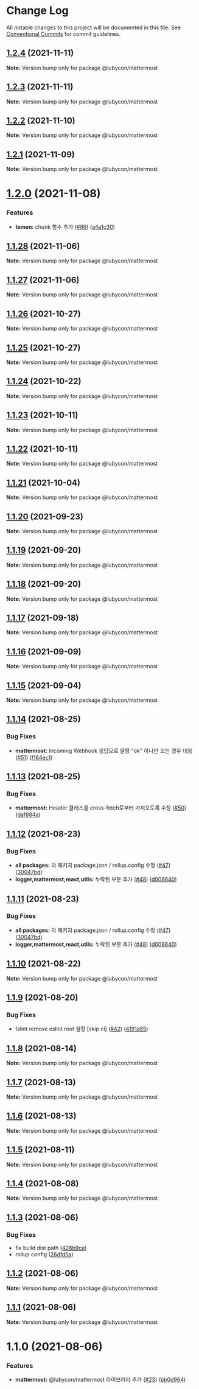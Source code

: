 # Change Log

All notable changes to this project will be documented in this file.
See [Conventional Commits](https://conventionalcommits.org) for commit guidelines.

## [1.2.4](https://github.com/Lubycon/lubycon-frontend-libraries/compare/@lubycon/mattermost@1.2.3...@lubycon/mattermost@1.2.4) (2021-11-11)

**Note:** Version bump only for package @lubycon/mattermost





## [1.2.3](https://github.com/Lubycon/lubycon-frontend-libraries/compare/@lubycon/mattermost@1.2.2...@lubycon/mattermost@1.2.3) (2021-11-11)

**Note:** Version bump only for package @lubycon/mattermost





## [1.2.2](https://github.com/Lubycon/lubycon-frontend-libraries/compare/@lubycon/mattermost@1.2.1...@lubycon/mattermost@1.2.2) (2021-11-10)

**Note:** Version bump only for package @lubycon/mattermost





## [1.2.1](https://github.com/Lubycon/lubycon-frontend-libraries/compare/@lubycon/mattermost@1.2.0...@lubycon/mattermost@1.2.1) (2021-11-09)

**Note:** Version bump only for package @lubycon/mattermost





# [1.2.0](https://github.com/Lubycon/lubycon-frontend-libraries/compare/@lubycon/mattermost@1.1.28...@lubycon/mattermost@1.2.0) (2021-11-08)


### Features

* **temen:** chunk 함수 추가 ([#86](https://github.com/Lubycon/lubycon-frontend-libraries/issues/86)) ([a4a1c30](https://github.com/Lubycon/lubycon-frontend-libraries/commit/a4a1c301b9a09af0e923919f696db8706428f35c))





## [1.1.28](https://github.com/Lubycon/lubycon-frontend-libraries/compare/@lubycon/mattermost@1.1.27...@lubycon/mattermost@1.1.28) (2021-11-06)

**Note:** Version bump only for package @lubycon/mattermost





## [1.1.27](https://github.com/Lubycon/lubycon-frontend-libraries/compare/@lubycon/mattermost@1.1.26...@lubycon/mattermost@1.1.27) (2021-11-06)

**Note:** Version bump only for package @lubycon/mattermost





## [1.1.26](https://github.com/Lubycon/lubycon-frontend-libraries/compare/@lubycon/mattermost@1.1.25...@lubycon/mattermost@1.1.26) (2021-10-27)

**Note:** Version bump only for package @lubycon/mattermost





## [1.1.25](https://github.com/Lubycon/lubycon-frontend-libraries/compare/@lubycon/mattermost@1.1.24...@lubycon/mattermost@1.1.25) (2021-10-27)

**Note:** Version bump only for package @lubycon/mattermost





## [1.1.24](https://github.com/Lubycon/lubycon-frontend-libraries/compare/@lubycon/mattermost@1.1.23...@lubycon/mattermost@1.1.24) (2021-10-22)

**Note:** Version bump only for package @lubycon/mattermost





## [1.1.23](https://github.com/Lubycon/lubycon-frontend-libraries/compare/@lubycon/mattermost@1.1.22...@lubycon/mattermost@1.1.23) (2021-10-11)

**Note:** Version bump only for package @lubycon/mattermost





## [1.1.22](https://github.com/Lubycon/lubycon-frontend-libraries/compare/@lubycon/mattermost@1.1.21...@lubycon/mattermost@1.1.22) (2021-10-11)

**Note:** Version bump only for package @lubycon/mattermost





## [1.1.21](https://github.com/Lubycon/lubycon-frontend-libraries/compare/@lubycon/mattermost@1.1.20...@lubycon/mattermost@1.1.21) (2021-10-04)

**Note:** Version bump only for package @lubycon/mattermost





## [1.1.20](https://github.com/Lubycon/lubycon-frontend-libraries/compare/@lubycon/mattermost@1.1.19...@lubycon/mattermost@1.1.20) (2021-09-23)

**Note:** Version bump only for package @lubycon/mattermost





## [1.1.19](https://github.com/Lubycon/lubycon-frontend-libraries/compare/@lubycon/mattermost@1.1.18...@lubycon/mattermost@1.1.19) (2021-09-20)

**Note:** Version bump only for package @lubycon/mattermost





## [1.1.18](https://github.com/Lubycon/lubycon-frontend-libraries/compare/@lubycon/mattermost@1.1.17...@lubycon/mattermost@1.1.18) (2021-09-20)

**Note:** Version bump only for package @lubycon/mattermost





## [1.1.17](https://github.com/Lubycon/lubycon-frontend-libraries/compare/@lubycon/mattermost@1.1.16...@lubycon/mattermost@1.1.17) (2021-09-18)

**Note:** Version bump only for package @lubycon/mattermost





## [1.1.16](https://github.com/Lubycon/lubycon-frontend-libraries/compare/@lubycon/mattermost@1.1.15...@lubycon/mattermost@1.1.16) (2021-09-09)

**Note:** Version bump only for package @lubycon/mattermost





## [1.1.15](https://github.com/Lubycon/lubycon-frontend-libraries/compare/@lubycon/mattermost@1.1.14...@lubycon/mattermost@1.1.15) (2021-09-04)

**Note:** Version bump only for package @lubycon/mattermost





## [1.1.14](https://github.com/Lubycon/lubycon-frontend-libraries/compare/@lubycon/mattermost@1.1.13...@lubycon/mattermost@1.1.14) (2021-08-25)


### Bug Fixes

* **mattermost:** Incoming Webhook 응답으로 딸랑 "ok" 하나만 오는 경우 대응 ([#51](https://github.com/Lubycon/lubycon-frontend-libraries/issues/51)) ([f164ec1](https://github.com/Lubycon/lubycon-frontend-libraries/commit/f164ec19410c10c6db4dcc46527c48868787e030))





## [1.1.13](https://github.com/Lubycon/lubycon-frontend-libraries/compare/@lubycon/mattermost@1.1.12...@lubycon/mattermost@1.1.13) (2021-08-25)


### Bug Fixes

* **mattermost:** Header 클래스를 cross-fetch로부터 가져오도록 수정 ([#50](https://github.com/Lubycon/lubycon-frontend-libraries/issues/50)) ([daf884a](https://github.com/Lubycon/lubycon-frontend-libraries/commit/daf884a2392a007976cf1ff02af12535d7c32e52))





## [1.1.12](https://github.com/Lubycon/lubycon-frontend-libraries/compare/@lubycon/mattermost@1.1.10...@lubycon/mattermost@1.1.12) (2021-08-23)


### Bug Fixes

* **all packages:** 각 패키지 package.json / rollup.config 수정 ([#47](https://github.com/Lubycon/lubycon-frontend-libraries/issues/47)) ([30047bd](https://github.com/Lubycon/lubycon-frontend-libraries/commit/30047bd00f6b21680cf318ef544f6353d0c3d5b6))
* **logger,mattermost,react,utils:** 누락된 부분 추가 ([#48](https://github.com/Lubycon/lubycon-frontend-libraries/issues/48)) ([d008640](https://github.com/Lubycon/lubycon-frontend-libraries/commit/d008640491ba3d97e31ab12571dcea54d06e7d5a))





## [1.1.11](https://github.com/Lubycon/lubycon-frontend-libraries/compare/@lubycon/mattermost@1.1.10...@lubycon/mattermost@1.1.11) (2021-08-23)


### Bug Fixes

* **all packages:** 각 패키지 package.json / rollup.config 수정 ([#47](https://github.com/Lubycon/lubycon-frontend-libraries/issues/47)) ([30047bd](https://github.com/Lubycon/lubycon-frontend-libraries/commit/30047bd00f6b21680cf318ef544f6353d0c3d5b6))
* **logger,mattermost,react,utils:** 누락된 부분 추가 ([#48](https://github.com/Lubycon/lubycon-frontend-libraries/issues/48)) ([d008640](https://github.com/Lubycon/lubycon-frontend-libraries/commit/d008640491ba3d97e31ab12571dcea54d06e7d5a))





## [1.1.10](https://github.com/Lubycon/lubycon-frontend-libraries/compare/@lubycon/mattermost@1.1.9...@lubycon/mattermost@1.1.10) (2021-08-22)

**Note:** Version bump only for package @lubycon/mattermost





## [1.1.9](https://github.com/Lubycon/lubycon-frontend-libraries/compare/@lubycon/mattermost@1.1.8...@lubycon/mattermost@1.1.9) (2021-08-20)


### Bug Fixes

* tslint remove eslint root 설정 [skip ci] ([#42](https://github.com/Lubycon/lubycon-frontend-libraries/issues/42)) ([4191a85](https://github.com/Lubycon/lubycon-frontend-libraries/commit/4191a85c35d3a56936755ffde1f979e8c47c4abe))





## [1.1.8](https://github.com/Lubycon/lubycon-frontend-libraries/compare/@lubycon/mattermost@1.1.7...@lubycon/mattermost@1.1.8) (2021-08-14)

**Note:** Version bump only for package @lubycon/mattermost





## [1.1.7](https://github.com/Lubycon/lubycon-frontend-libraries/compare/@lubycon/mattermost@1.1.6...@lubycon/mattermost@1.1.7) (2021-08-13)

**Note:** Version bump only for package @lubycon/mattermost





## [1.1.6](https://github.com/Lubycon/lubycon-frontend-libraries/compare/@lubycon/mattermost@1.1.5...@lubycon/mattermost@1.1.6) (2021-08-13)

**Note:** Version bump only for package @lubycon/mattermost





## [1.1.5](https://github.com/Lubycon/lubycon-frontend-libraries/compare/@lubycon/mattermost@1.1.4...@lubycon/mattermost@1.1.5) (2021-08-11)

**Note:** Version bump only for package @lubycon/mattermost





## [1.1.4](https://github.com/Lubycon/lubycon-frontend-libraries/compare/@lubycon/mattermost@1.1.3...@lubycon/mattermost@1.1.4) (2021-08-08)

**Note:** Version bump only for package @lubycon/mattermost





## [1.1.3](https://github.com/Lubycon/lubycon-frontend-libraries/compare/@lubycon/mattermost@1.1.2...@lubycon/mattermost@1.1.3) (2021-08-06)


### Bug Fixes

* fix build dist path ([428b9ce](https://github.com/Lubycon/lubycon-frontend-libraries/commit/428b9ce19f035f33a9d9c332c3e56278e0cd7fe5))
* rollup config ([26dfd5a](https://github.com/Lubycon/lubycon-frontend-libraries/commit/26dfd5a0d3ac0b785e0e30b4f1eaa3d72c714463))





## [1.1.2](https://github.com/Lubycon/lubycon-frontend-libraries/compare/@lubycon/mattermost@1.1.1...@lubycon/mattermost@1.1.2) (2021-08-06)

**Note:** Version bump only for package @lubycon/mattermost





## [1.1.1](https://github.com/Lubycon/lubycon-frontend-libraries/compare/@lubycon/mattermost@1.1.0...@lubycon/mattermost@1.1.1) (2021-08-06)

**Note:** Version bump only for package @lubycon/mattermost





# 1.1.0 (2021-08-06)


### Features

* **mattermost:** @lubycon/mattermost 라이브러리 추가 ([#23](https://github.com/Lubycon/lubycon-frontend-libraries/issues/23)) ([bb0d964](https://github.com/Lubycon/lubycon-frontend-libraries/commit/bb0d964245bb94d3c0d2fc68898ef8c4a0221f4b))

